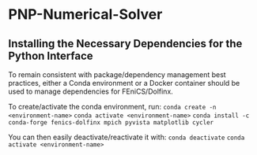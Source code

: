 # PNP-Numerical-Solver

## Installing the Necessary Dependencies for the Python Interface
To remain consistent with package/dependency management best practices, either a Conda environment or a Docker container should be used to manage dependencies for FEniCS/Dolfinx.

To create/activate the conda environment, run:
`conda create -n <environment-name>`
`conda activate <environment-name>`
`conda install -c conda-forge fenics-dolfinx mpich pyvista matplotlib cycler`

You can then easily deactivate/reactivate it with:
`conda deactivate`
`conda activate <environment-name>`